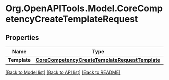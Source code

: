 # Org.OpenAPITools.Model.CoreCompetencyCreateTemplateRequest

## Properties

Name | Type | Description | Notes
------------ | ------------- | ------------- | -------------
**Template** | [**CoreCompetencyCreateTemplateRequestTemplate**](CoreCompetencyCreateTemplateRequestTemplate.md) |  | 

[[Back to Model list]](../README.md#documentation-for-models) [[Back to API list]](../README.md#documentation-for-api-endpoints) [[Back to README]](../README.md)

